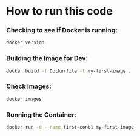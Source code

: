 # How to run this code
### Checking to see if Docker is running:
```bash
docker version
```
### Building the Image for Dev:
```bash
docker build -f Dockerfile -t my-first-image .
```
### Check Images:
```bash
docker images
```
### Running the Container:
```bash
docker run -d --name first-cont1 my-first-image
```
